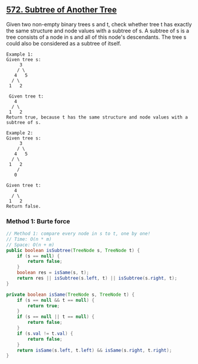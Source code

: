 ## [572. Subtree of Another Tree](https://leetcode.com/problems/subtree-of-another-tree/)

Given two non-empty binary trees s and t, check whether tree t has exactly the same structure and node values with a subtree of s. A subtree of s is a tree consists of a node in s and all of this node's descendants. The tree s could also be considered as a subtree of itself.

```
Example 1:
Given tree s:
     3
    / \
   4   5
  / \
 1   2

 Given tree t:
   4 
  / \
 1   2
Return true, because t has the same structure and node values with a subtree of s.

Example 2:
Given tree s:
     3
    / \
   4   5
  / \
 1   2
    /
   0

Given tree t:
   4
  / \
 1   2
Return false.
```

### Method 1: Burte force
```java
// Method 1: compare every node in s to t, one by one!
// Time: O(n * m)
// Space: O(n + m)
public boolean isSubtree(TreeNode s, TreeNode t) {
    if (s == null) {
        return false;
    }
    boolean res = isSame(s, t);
    return res || isSubtree(s.left, t) || isSubtree(s.right, t);
}

private boolean isSame(TreeNode s, TreeNode t) {
    if (s == null && t == null) {
        return true;
    }
    if (s == null || t == null) {
        return false;
    }
    if (s.val != t.val) {
        return false;
    }
    return isSame(s.left, t.left) && isSame(s.right, t.right);
}
```


